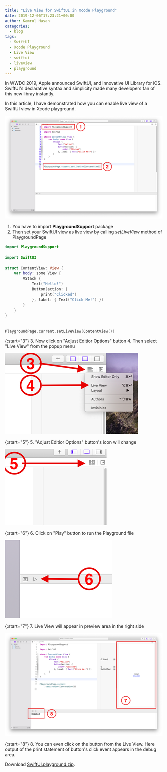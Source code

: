 ```yaml
---
title: "Live View for SwiftUI in Xcode Playground"
date: 2019-12-06T17:23:21+00:00
author: Kamrul Hasan
categories:
  - blog
tags:
  - SwiftUI
  - Xcode Playground
  - Live View
  - swiftui
  - liveview
  - playground
---
```


In WWDC 2019, Apple announced SwiftUI, and innovative UI Library for iOS. SwiftUI's declarative syntax and simplicity made many developers fan of this new libray instantly.

In this article, I have demonstrated how you can enable live view of a SwiftUI view in Xcode playground.

![image1](/assets/images/swiftui-playground-liveview/image1.png)

1. You have to import __PlaygroundSupport__ package
2. Then set your SwiftUI view as live view by calling _setLiveView_ method of PlaygroundPage

```swift
import PlaygroundSupport

import SwiftUI

struct ContentView: View {
    var body: some View {
        VStack {
            Text("Hello!")
            Button(action: {
                print("Clicked")
            }, label: { Text("Click Me!") })
        }
    }
}


PlaygroundPage.current.setLiveView(ContentView())
```

{:start="3"}
3. Now click on "Adjust Editior Options" button
4. Then select "Live View" from the popup menu

![image2](/assets/images/swiftui-playground-liveview/image2.png)

{:start="5"}
5. "Adjust Editior Options" button's icon will change

![image3](/assets/images/swiftui-playground-liveview/image3.png)

{:start="6"}
6. Click on "Play" button to run the Playground file 

![image4](/assets/images/swiftui-playground-liveview/image4.png)

{:start="7"}
7. Live View will appear in preview area in the right side

![image5](/assets/images/swiftui-playground-liveview/image5.png)

{:start="8"}
8. You can even click on the button from the Live View. Here output of the print statement of button's click event appears in the debug area.

Download [SwiftUI.playground.zip](/assets/files/swiftui-playground-liveview/SwiftUI.playground.zip).
